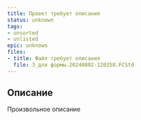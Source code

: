 ```yaml
---
title: Проект требует описания
status: unknown
tags:
- unsorted
- unlisted
epic: unknown
files:
- title: Файл требует описания
  file: 3_для формы.20240802-120358.FCStd
---
```



## Описание

Произвольное описание
